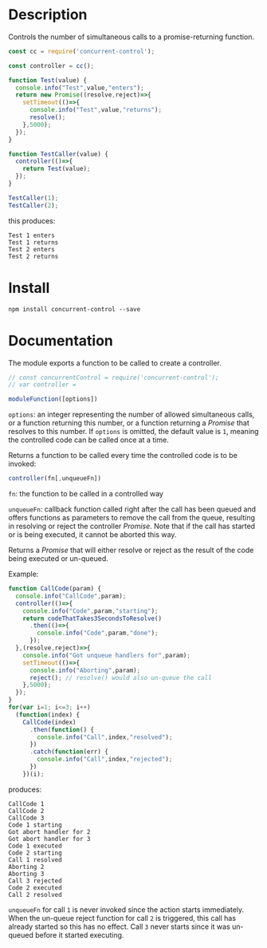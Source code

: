 
# Description

Controls the number of simultaneous calls to a promise-returning function.

```javascript
const cc = require('concurrent-control');

const controller = cc();

function Test(value) {
  console.info("Test",value,"enters");
  return new Promise((resolve,reject)=>{
    setTimeout(()=>{
      console.info("Test",value,"returns");
      resolve();
    },5000);
  });
}

function TestCaller(value) {
  controller(()=>{
    return Test(value);
  });
}

TestCaller(1);
TestCaller(2);
```

this produces:

```
Test 1 enters
Test 1 returns
Test 2 enters
Test 2 returns
```


# Install

```
npm install concurrent-control --save
```

# Documentation

The module exports a function to be called to create a controller.

```javascript
// const concurrentControl = require('concurrent-control');
// var controller =

moduleFunction([options])
```

`options`: an integer representing the number of allowed simultaneous calls, or a function returning this number, or a function returning a _Promise_ that resolves to this number. If `options` is omitted, the default value is `1`, meaning the controlled code can be called once at a time.

Returns a function to be called every time the controlled code is to be invoked:

```javascript
controller(fn[,unqueueFn])
```

`fn`: the function to be called in a controlled way

`unqueueFn`: callback function called right after the call has been queued and offers functions as parameters to remove the call from the queue, resulting in resolving or reject the controller _Promise_. Note that if the call has started or is being executed, it cannot be aborted this way.

Returns a _Promise_ that will either resolve or reject as the result of the code being executed or un-queued.

Example:

```javascript
function CallCode(param) {
  console.info("CallCode",param);
  controller(()=>{
    console.info("Code",param,"starting");
    return codeThatTakes3SecondsToResolve()
      .then(()=>{
        console.info("Code",param,"done");
      });
  },(resolve,reject)=>{
    console.info("Got unqueue handlers for",param);
    setTimeout(()=>{
      console.info("Aborting",param);
      reject(); // resolve() would also un-queue the call
    },5000);
  });
}
for(var i=1; i<=3; i++)
  (function(index) {
    CallCode(index)
      .then(function() {
        console.info("Call",index,"resolved");
      })
      .catch(function(err) {
        console.info("Call",index,"rejected");
      })
    })(i);
```

produces:
```
CallCode 1
CallCode 2
CallCode 3
Code 1 starting
Got abort handler for 2
Got abort handler for 3
Code 1 executed
Code 2 starting
Call 1 resolved
Aborting 2
Aborting 3
Call 3 rejected
Code 2 executed
Call 2 resolved
```

`unqueueFn` for call `1` is never invoked since the action starts immediately.
When the un-queue reject function for call `2` is triggered, this call has already started so this has no effect.
Call `3` never starts since it was un-queued before it started executing.
